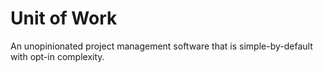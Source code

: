 # Unit of Work

An unopinionated project management software that is simple-by-default with opt-in complexity.